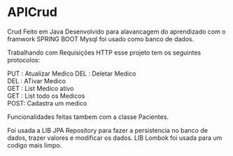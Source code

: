 # APICrud
Crud Feito em Java Desenvolvido para alavancagem do aprendizado com o framwork SPRING BOOT
Mysql foi usado como banco de dados. 

Trabalhando com Requisições HTTP esse projeto tem os seguintes protocolos: 

PUT : Atualizar Medico
DEL : Deletar Medico     
DEL : ATivar Medico     
GET : List Medico ativo    
GET : List todo os Medicos  
POST: Cadastra um medico    

Funcionalidades feitas tambem com a classe Pacientes. 

Foi usada a LIB JPA Repository para fazer a persistencia no banco de dados, trazer valores e modificar os dados. 
LIB Lombok foi usada para um codigo mais limpo. 





